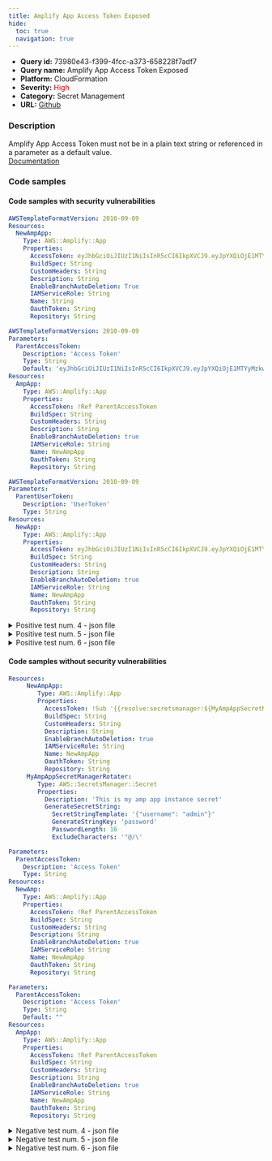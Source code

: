 ```yaml
---
title: Amplify App Access Token Exposed
hide:
  toc: true
  navigation: true
---
```


<style>
  .highlight .hll {
    background-color: #ff171742;
  }
  .md-content {
    max-width: 1100px;
    margin: 0 auto;
  }
</style>

-   **Query id:** 73980e43-f399-4fcc-a373-658228f7adf7
-   **Query name:** Amplify App Access Token Exposed
-   **Platform:** CloudFormation
-   **Severity:** <span style="color:#C00">High</span>
-   **Category:** Secret Management
-   **URL:** [Github](https://github.com/Checkmarx/kics/tree/master/assets/queries/cloudFormation/aws/amplify_app_access_token_exposed)

### Description
Amplify App Access Token must not be in a plain text string or referenced in a parameter as a default value.<br>
[Documentation](https://docs.aws.amazon.com/AWSCloudFormation/latest/UserGuide/aws-resource-amplify-app.html)

### Code samples
#### Code samples with security vulnerabilities
```yaml title="Positive test num. 1 - yaml file" hl_lines="6"
AWSTemplateFormatVersion: 2010-09-09
Resources:
  NewAmpApp:
    Type: AWS::Amplify::App
    Properties:
      AccessToken: eyJhbGciOiJIUzI1NiIsInR5cCI6IkpXVCJ9.eyJpYXQiOjE1MTYyMzkwMjJ9.tbDepxpstvGdW8TC3G8zg4B6rUYAOvfzdceoH48wgRQ
      BuildSpec: String
      CustomHeaders: String
      Description: String
      EnableBranchAutoDeletion: True
      IAMServiceRole: String
      Name: String
      OauthToken: String
      Repository: String

```
```yaml title="Positive test num. 2 - yaml file" hl_lines="6"
AWSTemplateFormatVersion: 2010-09-09
Parameters:
  ParentAccessToken:
    Description: 'Access Token'
    Type: String
    Default: 'eyJhbGciOiJIUzI1NiIsInR5cCI6IkpXVCJ9.eyJpYXQiOjE1MTYyMzkwMjJ9.tbDepxpstvGdW8TC3G8zg4B6rUYAOvfzdceoH48wgRQ'
Resources:
  AmpApp:
    Type: AWS::Amplify::App
    Properties:
      AccessToken: !Ref ParentAccessToken
      BuildSpec: String
      CustomHeaders: String
      Description: String
      EnableBranchAutoDeletion: true
      IAMServiceRole: String
      Name: NewAmpApp
      OauthToken: String
      Repository: String

```
```yaml title="Positive test num. 3 - yaml file" hl_lines="10"
AWSTemplateFormatVersion: 2010-09-09
Parameters:
  ParentUserToken:
    Description: 'UserToken'
    Type: String
Resources:
  NewApp:
    Type: AWS::Amplify::App
    Properties:
      AccessToken: eyJhbGciOiJIUzI1NiIsInR5cCI6IkpXVCJ9.eyJpYXQiOjE1MTYyMzkwMjJ9.tbDepxpstvGdW8TC3G8zg4B6rUYAOvfzdceoH48wgRQ
      BuildSpec: String
      CustomHeaders: String
      Description: String
      EnableBranchAutoDeletion: true
      IAMServiceRole: String
      Name: NewAmpApp
      OauthToken: String
      Repository: String

```
<details><summary>Positive test num. 4 - json file</summary>

```json hl_lines="11"
{
  "AWSTemplateFormatVersion": "2010-09-09T00:00:00Z",
  "Resources": {
    "NewAmpApp": {
      "Type": "AWS::Amplify::App",
      "Properties": {
        "EnableBranchAutoDeletion": true,
        "IAMServiceRole": "String",
        "OauthToken": "String",
        "Repository": "String",
        "AccessToken": "eyJhbGciOiJIUzI1NiIsInR5cCI6IkpXVCJ9.eyJpYXQiOjE1MTYyMzkwMjJ9.tbDepxpstvGdW8TC3G8zg4B6rUYAOvfzdceoH48wgRQ",
        "CustomHeaders": "String",
        "Name": "String",
        "BuildSpec": "String",
        "Description": "String"
      }
    }
  }
}

```
</details>
<details><summary>Positive test num. 5 - json file</summary>

```json hl_lines="7"
{
  "AWSTemplateFormatVersion": "2010-09-09T00:00:00Z",
  "Parameters": {
    "ParentAccessToken": {
      "Description": "Access Token",
      "Type": "String",
      "Default": "eyJhbGciOiJIUzI1NiIsInR5cCI6IkpXVCJ9.eyJpYXQiOjE1MTYyMzkwMjJ9.tbDepxpstvGdW8TC3G8zg4B6rUYAOvfzdceoH48wgRQ"
    }
  },
  "Resources": {
    "AmpApp": {
      "Type": "AWS::Amplify::App",
      "Properties": {
        "OauthToken": "String",
        "AccessToken": "ParentAccessToken",
        "Description": "String",
        "EnableBranchAutoDeletion": true,
        "IAMServiceRole": "String",
        "BuildSpec": "String",
        "CustomHeaders": "String",
        "Name": "NewAmpApp",
        "Repository": "String"
      }
    }
  }
}

```
</details>
<details><summary>Positive test num. 6 - json file</summary>

```json hl_lines="9"
{
  "Resources": {
    "NewApp": {
      "Type": "AWS::Amplify::App",
      "Properties": {
        "EnableBranchAutoDeletion": true,
        "IAMServiceRole": "String",
        "Name": "NewAmpApp",
        "AccessToken": "eyJhbGciOiJIUzI1NiIsInR5cCI6IkpXVCJ9.eyJpYXQiOjE1MTYyMzkwMjJ9.tbDepxpstvGdW8TC3G8zg4B6rUYAOvfzdceoH48wgRQ",
        "CustomHeaders": "String",
        "Description": "String",
        "OauthToken": "String",
        "Repository": "String",
        "BuildSpec": "String"
      }
    }
  },
  "AWSTemplateFormatVersion": "2010-09-09T00:00:00Z",
  "Parameters": {
    "ParentUserToken": {
      "Type": "String",
      "Description": "UserToken"
    }
  }
}

```
</details>


#### Code samples without security vulnerabilities
```yaml title="Negative test num. 1 - yaml file"
Resources:
     NewAmpApp:
        Type: AWS::Amplify::App
        Properties:
          AccessToken: !Sub '{{resolve:secretsmanager:${MyAmpAppSecretManagerRotater}::password}}'
          BuildSpec: String
          CustomHeaders: String
          Description: String
          EnableBranchAutoDeletion: true
          IAMServiceRole: String
          Name: NewAmpApp
          OauthToken: String
          Repository: String
     MyAmpAppSecretManagerRotater:
        Type: AWS::SecretsManager::Secret
        Properties:
          Description: 'This is my amp app instance secret'
          GenerateSecretString:
            SecretStringTemplate: '{"username": "admin"}'
            GenerateStringKey: 'password'
            PasswordLength: 16
            ExcludeCharacters: '"@/\'

```
```yaml title="Negative test num. 2 - yaml file"
Parameters:
  ParentAccessToken:
    Description: 'Access Token'
    Type: String
Resources:
  NewAmp:
    Type: AWS::Amplify::App
    Properties:
      AccessToken: !Ref ParentAccessToken
      BuildSpec: String
      CustomHeaders: String
      Description: String
      EnableBranchAutoDeletion: true
      IAMServiceRole: String
      Name: NewAmpApp
      OauthToken: String
      Repository: String

```
```yaml title="Negative test num. 3 - yaml file"
Parameters:
  ParentAccessToken:
    Description: 'Access Token'
    Type: String
    Default: ""
Resources:
  AmpApp:
    Type: AWS::Amplify::App
    Properties:
      AccessToken: !Ref ParentAccessToken
      BuildSpec: String
      CustomHeaders: String
      Description: String
      EnableBranchAutoDeletion: true
      IAMServiceRole: String
      Name: NewAmpApp
      OauthToken: String
      Repository: String

```
<details><summary>Negative test num. 4 - json file</summary>

```json
{
  "Resources": {
    "NewAmpApp": {
      "Type": "AWS::Amplify::App",
      "Properties": {
        "Name": "NewAmpApp",
        "Repository": "String",
        "AccessToken": "{{resolve:secretsmanager:${MyAmpAppSecretManagerRotater}::password}}",
        "BuildSpec": "String",
        "Description": "String",
        "OauthToken": "String",
        "CustomHeaders": "String",
        "EnableBranchAutoDeletion": true,
        "IAMServiceRole": "String"
      }
    },
    "MyAmpAppSecretManagerRotater": {
      "Type": "AWS::SecretsManager::Secret",
      "Properties": {
        "Description": "This is my amp app instance secret",
        "GenerateSecretString": {
          "SecretStringTemplate": "{\"username\": \"admin\"}",
          "GenerateStringKey": "password",
          "PasswordLength": 16,
          "ExcludeCharacters": "\"@/\\"
        }
      }
    }
  }
}

```
</details>
<details><summary>Negative test num. 5 - json file</summary>

```json
{
  "Parameters": {
    "ParentAccessToken": {
      "Description": "Access Token",
      "Type": "String"
    }
  },
  "Resources": {
    "NewAmp": {
      "Properties": {
        "Name": "NewAmpApp",
        "AccessToken": "ParentAccessToken",
        "BuildSpec": "String",
        "Description": "String",
        "EnableBranchAutoDeletion": true,
        "CustomHeaders": "String",
        "IAMServiceRole": "String",
        "OauthToken": "String",
        "Repository": "String"
      },
      "Type": "AWS::Amplify::App"
    }
  }
}

```
</details>
<details><summary>Negative test num. 6 - json file</summary>

```json
{
  "Parameters": {
    "ParentAccessToken": {
      "Description": "Access Token",
      "Type": "String",
      "Default": ""
    }
  },
  "Resources": {
    "AmpApp": {
      "Type": "AWS::Amplify::App",
      "Properties": {
        "AccessToken": "ParentAccessToken",
        "BuildSpec": "String",
        "Repository": "String",
        "OauthToken": "String",
        "CustomHeaders": "String",
        "Description": "String",
        "EnableBranchAutoDeletion": true,
        "IAMServiceRole": "String",
        "Name": "NewAmpApp"
      }
    }
  }
}

```
</details>
